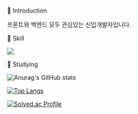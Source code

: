 <!--
**yujin353/yujin353** is a ✨ _special_ ✨ repository because its `README.md` (this file) appears on your GitHub profile.

Here are some ideas to get you started:

- 🔭 I’m currently working on ...
- 🌱 I’m currently learning ...
- 👯 I’m looking to collaborate on ...
- 🤔 I’m looking for help with ...
- 💬 Ask me about ...
- 📫 How to reach me: ...
- 😄 Pronouns: ...
- ⚡ Fun fact: ...
-->

🙂 Introduction

프론트와 백엔드 모두 관심있는 신입개발자입니다.



🌱 Skill

<img src="https://img.shields.io/badge/React-61DAFB?style=flat&logo=React&logoColor=white"/>




🤔 Studying




![Anurag's GitHub stats](https://github-readme-stats.vercel.app/api?username=yujin353&show_icons=true&theme=transparent)

[![Top Langs](https://github-readme-stats.vercel.app/api/top-langs/?username=yujin353&layout=compact)](https://github.com/yujin353/github-readme-stats)


[![Solved.ac Profile](http://mazassumnida.wtf/api/generate_badge?boj=yujin353)](https://solved.ac/ujin99)<br/>
